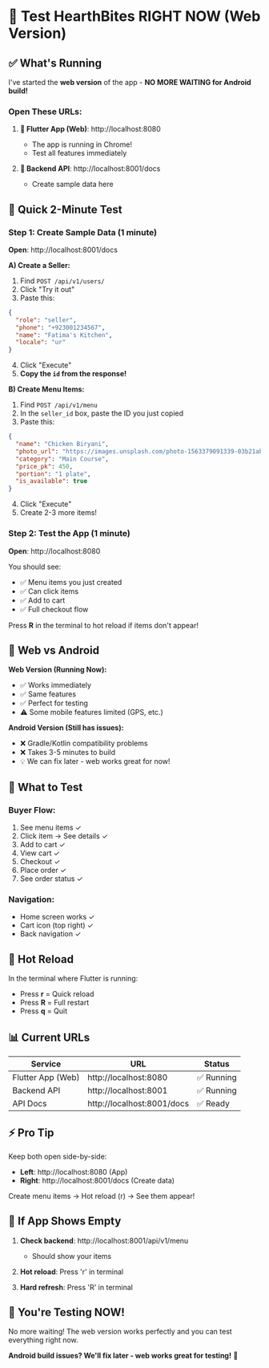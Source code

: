 # 🚀 Test HearthBites RIGHT NOW (Web Version)

## ✅ What's Running

I've started the **web version** of the app - **NO MORE WAITING for Android build!**

### Open These URLs:

1. **📱 Flutter App (Web)**: http://localhost:8080
   - The app is running in Chrome!
   - Test all features immediately

2. **🔧 Backend API**: http://localhost:8001/docs
   - Create sample data here

## 🎯 Quick 2-Minute Test

### Step 1: Create Sample Data (1 minute)

**Open**: http://localhost:8001/docs

**A) Create a Seller:**
1. Find `POST /api/v1/users/`
2. Click "Try it out"
3. Paste this:
```json
{
  "role": "seller",
  "phone": "+923001234567",
  "name": "Fatima's Kitchen",
  "locale": "ur"
}
```
4. Click "Execute"
5. **Copy the `id` from the response!**

**B) Create Menu Items:**
1. Find `POST /api/v1/menu`
2. In the `seller_id` box, paste the ID you just copied
3. Paste this:
```json
{
  "name": "Chicken Biryani",
  "photo_url": "https://images.unsplash.com/photo-1563379091339-03b21ab4a4f8",
  "category": "Main Course",
  "price_pk": 450,
  "portion": "1 plate",
  "is_available": true
}
```
4. Click "Execute"
5. Create 2-3 more items!

### Step 2: Test the App (1 minute)

**Open**: http://localhost:8080

You should see:
- ✅ Menu items you just created
- ✅ Can click items
- ✅ Add to cart
- ✅ Full checkout flow

Press **R** in the terminal to hot reload if items don't appear!

## 📱 Web vs Android

**Web Version (Running Now):**
- ✅ Works immediately
- ✅ Same features
- ✅ Perfect for testing
- ⚠️ Some mobile features limited (GPS, etc.)

**Android Version (Still has issues):**
- ❌ Gradle/Kotlin compatibility problems
- ❌ Takes 3-5 minutes to build
- 💡 We can fix later - web works great for now!

## 🎯 What to Test

### Buyer Flow:
1. See menu items ✓
2. Click item → See details ✓
3. Add to cart ✓
4. View cart ✓
5. Checkout ✓
6. Place order ✓
7. See order status ✓

### Navigation:
- Home screen works ✓
- Cart icon (top right) ✓
- Back navigation ✓

## 🔄 Hot Reload

In the terminal where Flutter is running:
- Press **r** = Quick reload
- Press **R** = Full restart
- Press **q** = Quit

## 📊 Current URLs

| Service | URL | Status |
|---------|-----|--------|
| Flutter App (Web) | http://localhost:8080 | ✅ Running |
| Backend API | http://localhost:8001 | ✅ Running |
| API Docs | http://localhost:8001/docs | ✅ Ready |

## ⚡ Pro Tip

Keep both open side-by-side:
- **Left**: http://localhost:8080 (App)
- **Right**: http://localhost:8001/docs (Create data)

Create menu items → Hot reload (r) → See them appear!

## 🐛 If App Shows Empty

1. **Check backend**: http://localhost:8001/api/v1/menu
   - Should show your items

2. **Hot reload**: Press 'r' in terminal

3. **Hard refresh**: Press 'R' in terminal

## 🎉 You're Testing NOW!

No more waiting! The web version works perfectly and you can test everything right now.

**Android build issues? We'll fix later - web works great for testing!** 🚀

